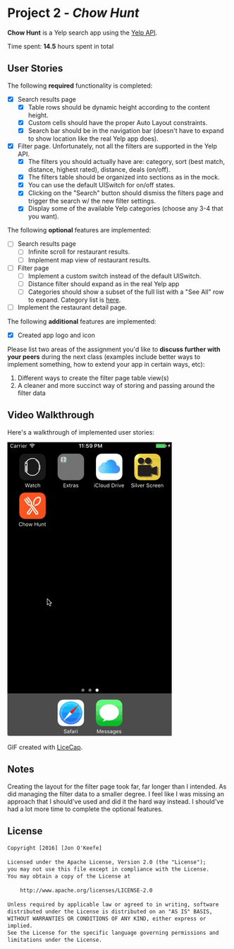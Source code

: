 # Project 2 - *Chow Hunt*

**Chow Hunt** is a Yelp search app using the [Yelp API](http://www.yelp.com/developers/documentation/v2/search_api).

Time spent: **14.5** hours spent in total

## User Stories

The following **required** functionality is completed:

- [X] Search results page
   - [X] Table rows should be dynamic height according to the content height.
   - [X] Custom cells should have the proper Auto Layout constraints.
   - [X] Search bar should be in the navigation bar (doesn't have to expand to show location like the real Yelp app does).
- [X] Filter page. Unfortunately, not all the filters are supported in the Yelp API.
   - [X] The filters you should actually have are: category, sort (best match, distance, highest rated), distance, deals (on/off).
   - [X] The filters table should be organized into sections as in the mock.
   - [X] You can use the default UISwitch for on/off states.
   - [X] Clicking on the "Search" button should dismiss the filters page and trigger the search w/ the new filter settings.
   - [X] Display some of the available Yelp categories (choose any 3-4 that you want).

The following **optional** features are implemented:

- [ ] Search results page
   - [ ] Infinite scroll for restaurant results.
   - [ ] Implement map view of restaurant results.
- [ ] Filter page
   - [ ] Implement a custom switch instead of the default UISwitch.
   - [ ] Distance filter should expand as in the real Yelp app
   - [ ] Categories should show a subset of the full list with a "See All" row to expand. Category list is [here](http://www.yelp.com/developers/documentation/category_list).
- [ ] Implement the restaurant detail page.

The following **additional** features are implemented:

- [X] Created app logo and icon

Please list two areas of the assignment you'd like to **discuss further with your peers** during the next class (examples include better ways to implement something, how to extend your app in certain ways, etc):

1. Different ways to create the filter page table view(s)
2. A cleaner and more succinct way of storing and passing around the filter data

## Video Walkthrough

Here's a walkthrough of implemented user stories:

<img src='https://raw.githubusercontent.com/jonokeefe/ios_yelp_swift/master/chow-hunt-walkthrough.gif' title='Video Walkthrough' width='' alt='Video Walkthrough' />

GIF created with [LiceCap](http://www.cockos.com/licecap/).

## Notes

Creating the layout for the filter page took far, far longer than I intended. As did managing the filter data to a smaller degree. I feel like I was missing an approach that I should've used and did it the hard way instead. I should've had a lot more time to complete the optional features.

## License

    Copyright [2016] [Jon O'Keefe]

    Licensed under the Apache License, Version 2.0 (the "License");
    you may not use this file except in compliance with the License.
    You may obtain a copy of the License at

        http://www.apache.org/licenses/LICENSE-2.0

    Unless required by applicable law or agreed to in writing, software
    distributed under the License is distributed on an "AS IS" BASIS,
    WITHOUT WARRANTIES OR CONDITIONS OF ANY KIND, either express or implied.
    See the License for the specific language governing permissions and
    limitations under the License.
